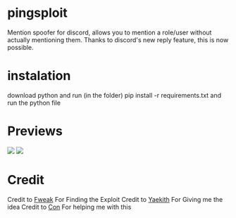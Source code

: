 # pingsploit
Mention spoofer for discord, allows you to mention a role/user without actually mentioning them. Thanks to discord's new reply feature, this is now possible.

# instalation
download python and run (in the folder) pip install -r requirements.txt and run the python file

# Previews
<img src="https://i.imgur.com/YiytXnG.png"/>
<img src="https://i.imgur.com/ckpdLmv.png"/>

# Credit
Credit to [Fweak](https://gitdab.com/Fweak1337) For Finding the Exploit
Credit to [Yaekith](https://github.com/Yaekith/DiscordMS) For Giving me the idea
Credit to [Con](https://github.com/conpatto) For helping me with this
